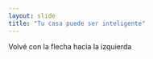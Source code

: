 ```yaml
---
layout: slide
title: "Tu casa puede ser inteligente"
---
```

Volvé con la flecha hacia la izquierda
